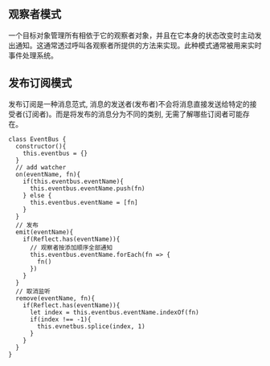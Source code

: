 ## 观察者模式

一个目标对象管理所有相依于它的观察者对象，并且在它本身的状态改变时主动发出通知。这通常透过呼叫各观察者所提供的方法来实现。此种模式通常被用来实时事件处理系统。

## 发布订阅模式

发布订阅是一种消息范式, 消息的发送者(发布者)不会将消息直接发送给特定的接受者(订阅者)。而是将发布的消息分为不同的类别, 无需了解哪些订阅者可能存在。 

```
class EventBus {
  constructor(){
    this.eventbus = {}
  }
  // add watcher
  on(eventName, fn){
    if(this.eventbus.eventName){
      this.eventbus.eventName.push(fn)
    } else {
      this.eventbus.eventName = [fn]
    }
  }
  // 发布
  emit(eventName){
    if(Reflect.has(eventName)){
      // 观察者按添加顺序全部通知
      this.eventbus.eventName.forEach(fn => {
        fn()
      })
    }
  }
  // 取消监听
  remove(eventName, fn){
    if(Reflect.has(eventName)){
      let index = this.eventbus.eventName.indexOf(fn)
      if(index !== -1){
        this.evnetbus.splice(index, 1)
      }
    }
  }
}
```
